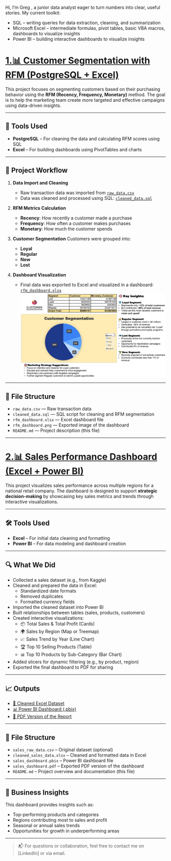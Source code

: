 Hi, I’m Greg , a junior data analyst eager to turn numbers into clear, useful stories.
My current toolkit:

- SQL – writing queries for data extraction, cleaning, and summarization
- Microsoft Excel – intermediate formulas, pivot tables, basic VBA macros, dashboards to visualize insights
- Power BI – building interactive dashboards to visualize insights

# [1.📊 Customer Segmentation with RFM (PostgreSQL + Excel)](https://drive.google.com/drive/folders/14kiHvzyOFG51J7z-kCDdLrYsITSNIUMe?usp=drive_link)

This project focuses on segmenting customers based on their purchasing behavior using the **RFM (Recency, Frequency, Monetary)** method. The goal is to help the marketing team create more targeted and effective campaigns using data-driven insights.

---

## 🧰 Tools Used

- **PostgreSQL** – For cleaning the data and calculating RFM scores using SQL
- **Excel** – For building dashboards using PivotTables and charts

---

## 🔄 Project Workflow

1. **Data Import and Cleaning**
   - Raw transaction data was imported from [`raw_data.csv`](https://drive.google.com/file/d/1SQtxGTd9Nks1p-Y-BsoHkard7gi4FnR1/view?usp=drive_link)
   - Data was cleaned and processed using SQL: [`cleaned_data.sql`](https://drive.google.com/file/d/1GTN4h0fKGRj--eYD-1lIOVgSOWmw4-bu/view?usp=drive_link)

2. **RFM Metrics Calculation**
   - **Recency**: How recently a customer made a purchase  
   - **Frequency**: How often a customer makes purchases  
   - **Monetary**: How much the customer spends

3. **Customer Segmentation**
   Customers were grouped into:
   - **Loyal**
   - **Regular**
   - **New**
   - **Lost**

4. **Dashboard Visualization**
   - Final data was exported to Excel and visualized in a dashboard: [`rfm_dashboard.xlsx`](https://docs.google.com/spreadsheets/d/1m3LPRdzmRKLK7wDkkPmdov1O3R52GVE1/edit?usp=drive_link&ouid=110288971818370501017&rtpof=true&sd=true)
      ![Customer Segmentation](image/Visualization_OnlineRetail_Segmentation.jpg)

---

## 📁 File Structure

- `raw_data.csv` — Raw transaction data  
- `cleaned_data.sql` — SQL script for cleaning and RFM segmentation  
- `rfm_dashboard.xlsx` — Excel dashboard file  
- `rfm_dashboard.png` — Exported image of the dashboard  
- `README.md` — Project description (this file)

---

# [2.📊 Sales Performance Dashboard (Excel + Power BI) ](https://www.example.com)

This project visualizes sales performance across multiple regions for a national retail company. The dashboard is designed to support **strategic decision-making** by showcasing key sales metrics and trends through interactive visualizations.

---

## 🛠 Tools Used

- **Excel** – For initial data cleaning and formatting  
- **Power BI** – For data modeling and dashboard creation  

---

## 🔍 What We Did

- Collected a sales dataset (e.g., from Kaggle)
- Cleaned and prepared the data in Excel:
  - Standardized date formats
  - Removed duplicates
  - Formatted currency fields
- Imported the cleaned dataset into Power BI
- Built relationships between tables (sales, products, customers)
- Created interactive visualizations:
  - 📦 Total Sales & Total Profit (Cards)
  - 🌍 Sales by Region (Map or Treemap)
  - 📈 Sales Trend by Year (Line Chart)
  - 🏆 Top 10 Selling Products (Table)
  - 📊 Top 10 Products by Sub-Category (Bar Chart)
- Added slicers for dynamic filtering (e.g., by product, region)
- Exported the final dashboard to PDF for sharing

---

## 📈 Outputs

- [📁 Cleaned Excel Dataset](https://www.example.com)
- [📊 Power BI Dashboard (.pbix)](https://www.example.com)
- [📄 PDF Version of the Report](https://www.example.com)

---

## 📁 File Structure

- `sales_raw_data.csv` – Original dataset (optional)
- `cleaned_sales_data.xlsx` – Cleaned and formatted data in Excel  
- `sales_dashboard.pbix` – Power BI dashboard file  
- `sales_dashboard.pdf` – Exported PDF version of the dashboard  
- `README.md` – Project overview and documentation (this file)  

---

## 📌 Business Insights

This dashboard provides insights such as:
- Top-performing products and categories
- Regions contributing most to sales and profit
- Seasonal or annual sales trends
- Opportunities for growth in underperforming areas

---

> 📬 For questions or collaboration, feel free to contact me on [LinkedIn] or via email.
